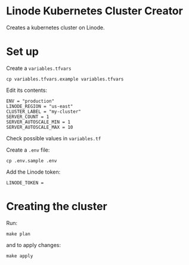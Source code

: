 # Linode Kubernetes Cluster Creator

Creates a kubernetes cluster on Linode.

# Set up

Create a `variables.tfvars`

`cp variables.tfvars.example variables.tfvars`

Edit its contents:

```
ENV = "production"
LINODE_REGION = "us-east"
CLUSTER_LABEL = "my-cluster"
SERVER_COUNT = 1
SERVER_AUTOSCALE_MIN = 1
SERVER_AUTOSCALE_MAX = 10
```

Check possible values in `variables.tf`


Create a `.env` file:

`cp .env.sample .env`

Add the Linode token:

```
LINODE_TOKEN = 
```

# Creating the cluster

Run:

`make plan` 

and to apply changes:

`make apply`